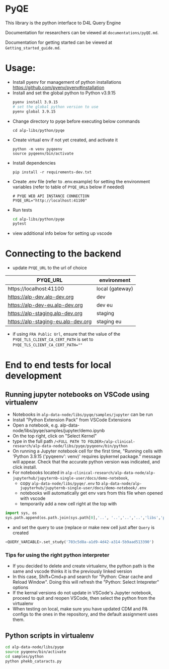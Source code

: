 # PyQE

This library is the python interface to D4L Query Engine

Documentation for researchers can be viewed at `documentations/pyQE.md`.

Documentation for getting started can be viewed at `Getting_started_guide.md`.

# Usage:

- Install pyenv for management of python installations https://github.com/pyenv/pyenv#installation
- Install and set the global python to Python v3.9.15
  ```bash
  pyenv install 3.9.15
  # set the global python version to use
  pyenv global 3.9.15
  ```
- Change directory to pyqe before executing below commands
  ```
  cd alp-libs/python/pyqe
  ```
- Create virtual env if not yet created, and activate it
  ```
  python -m venv pyqeenv
  source pyqeenv/bin/activate
  ```
- Install dependencies
  ```
  pip install -r requirements-dev.txt
  ```
- Create .env file (refer to .env.example) for setting the environment variables (refer to table of `PYQE_URL`s below if needed)
  ```
  # PYQE WEB API INSTANCE CONNECTION
  PYQE_URL="http://localhost:41100"
  ```
- Run tests
  ```bash
  cd alp-libs/python/pyqe
  pytest
  ```
- view additional info below for setting up vscode

# Connecting to the backend

- update `PYQE_URL` to the url of choice

| PYQE_URL                                    | environment     |
| ------------------------------------------- | --------------- |
| https://localhost:41100       | local (gateway) |
| https://alp-dev.alp-dev.org        | dev             |
| https://alp-dev-eu.alp-dev.org     | dev eu          |
| https://alp-staging.alp-dev.org    | staging         |
| https://alp-staging-eu.alp-dev.org | staging eu      |

- if using `FRA Public Url`, ensure that the value of the `PYQE_TLS_CLIENT_CA_CERT_PATH` is set to `PYQE_TLS_CLIENT_CA_CERT_PATH=""`

# End to end tests for local development

## Running jupyter notebooks on VSCode using virtualenv

- Notebooks in `alp-data-node/libs/pyqe/samples/jupyter` can be run
- Install "Python Extension Pack" from VSCode Extensions
- Open a notebook, e.g. alp-data-node/libs/pyqe/samples/jupyter/demo.ipynb
- On the top right, click on "Select Kernel"
- type in the full path `/<FULL PATH TO FOLDER>/alp-clinical-research/alp-data-node/libs/pyqe/pyqeenv/bin/python`
- On running a Jupyter notebook cell for the first time, "Running cells with 'Python 3.9.15 ('pyqeenv': venv)' requires ipykernel package." message will appear. Check that the accurate python version was indicated, and click install.
- For notebooks located in `alp-clinical-research/alp-data-node/alp-jupyterhub/jupyternb-single-user/docs/demo-notebook`,
  - copy `alp-data-node/libs/pyqe/.env` to `alp-data-node/alp-jupyterhub/jupyternb-single-user/docs/demo-notebook/.env`
  - notebooks will automatically get env vars from this file when opened with vscode
  - temporarily add a new cell right at the top with

```python
import sys, os
sys.path.append(os.path.join(sys.path[0],'..', '..','..','..','libs','pyqe'))
```

- and set the query to use (replace or make new cell just after `Query` is created

```python
<QUERY_VARIABLE>.set_study('703c5d8a-a1d9-4d42-a314-5b9aad513390')
```

### Tips for using the right python interpreter

- If you decided to delete and create virtualenv, the python path is the same and vscode thinks it is the previously linked version
- In this case, Shift+Cmd+p and search for "Python: Clear cache and Reload Window". Doing this will refresh the "Python: Select Intepreter" options
- If the kernal versions do not update in VSCode's Jupyter notebook, proceed to quit and reopen VSCode, then select the python from the virtualenv
- When testing on local, make sure you have updated CDM and PA configs to the ones in the repository, and the default assignment uses them.

## Python scripts in virtualenv

```bash
cd alp-data-node/libs/pyqe
source pyqeenv/bin/activate
cd samples/python
python phekb_cataracts.py
```
